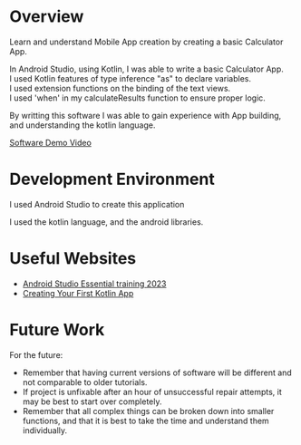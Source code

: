 # Overview

Learn and understand Mobile App creation by creating a basic Calculator App.

In Android Studio, using Kotlin, I was able to write a basic Calculator App.    
I used Kotlin features of type inference "as" to declare variables.  
I used extension functions on the binding of the text views.  
I used 'when' in my calculateResults function to ensure proper logic.  


By writting this software I was able to gain experience with App building, and understanding the kotlin language.  



[Software Demo Video](http://youtube.link.goes.here)

# Development Environment

I used Android Studio to create this application

I used the kotlin language, and the android libraries.

# Useful Websites


- [Android Studio Essential training 2023]([http://url.link.goes.here](https://www.youtube.com/watch?v=i8z3KIbe1xY))
- [Creating Your First Kotlin App]([http://url.link.goes.here](https://www.youtube.com/watch?v=0bfEO6z-Bgs))

# Future Work

For the future:

- Remember that having current versions of software will be different and not comparable to older tutorials.
- If project is unfixable after an hour of unsuccessful repair attempts, it may be best to start over completely.
- Remember that all complex things can be broken down into smaller functions, and that it is best to take the time and understand them individually.
